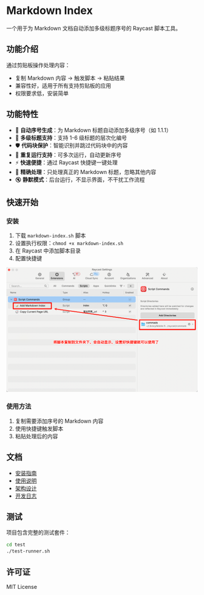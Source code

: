 # Markdown Index

一个用于为 Markdown 文档自动添加多级标题序号的 Raycast 脚本工具。

## 功能介绍

通过剪贴板操作处理内容：
- 复制 Markdown 内容 → 触发脚本 → 粘贴结果
- 兼容性好，适用于所有支持剪贴板的应用
- 权限要求低，安装简单

## 功能特性

- 🔢 **自动序号生成**：为 Markdown 标题自动添加多级序号（如 1.1.1）
- 📝 **多级标题支持**：支持 1-6 级标题的层次化编号
- 🛡️ **代码块保护**：智能识别并跳过代码块中的内容
- 🔄 **重复运行支持**：可多次运行，自动更新序号
- ⚡ **快速便捷**：通过 Raycast 快捷键一键处理
- 🎯 **精确处理**：只处理真正的 Markdown 标题，忽略其他内容
- 🔇 **静默模式**：后台运行，不显示界面，不干扰工作流程

## 快速开始

### 安装

1. 下载 `markdown-index.sh` 脚本
2. 设置执行权限：`chmod +x markdown-index.sh`
3. 在 Raycast 中添加脚本目录
4. 配置快捷键

![PixPin_2025-07-29_09-15-07.png](/docs/PixPin_2025-07-29_09-15-07.png)

### 使用方法

1. 复制需要添加序号的 Markdown 内容
2. 使用快捷键触发脚本
3. 粘贴处理后的内容

## 文档

- [安装指南](docs/installation.md)
- [使用说明](docs/usage.md)
- [架构设计](architecture.md)
- [开发日志](todolist.md)

## 测试

项目包含完整的测试套件：

```bash
cd test
./test-runner.sh
```

## 许可证

MIT License





